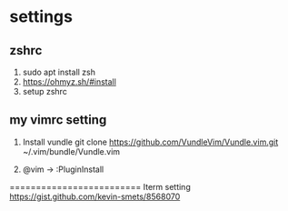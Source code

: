 # settings

## zshrc
1. sudo apt install zsh
2. https://ohmyz.sh/#install
3. setup zshrc

## my vimrc setting

1. Install vundle
git clone https://github.com/VundleVim/Vundle.vim.git ~/.vim/bundle/Vundle.vim

2. @vim -> :PluginInstall

=========================
Iterm setting
https://gist.github.com/kevin-smets/8568070

